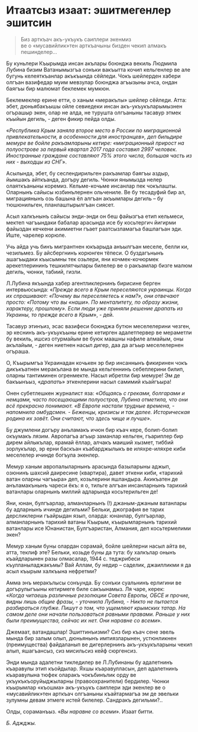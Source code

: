 # Итаатсыз изаат: эшитмегенлер эшитсин

> Биз арткъач акъ-укъукъ саиплери экенмиз  
> ве о «мусавийлик»тен арткъачыны бизден чекип алмакъ пешинделер… 

Бу куньлери Къырымда инсан акълары боюнджа векиль Людмила Лубина бизим Ватанымызгъа сонъки вакъытта кочип кельгенлер ве але бугунь келеяткъанлар акъкъында сёйледи.
Чокъ шейлерден хабери олгъан вазифедар муим мевзулар боюнджа агъызыны ачса, ондан баягъы бир малюмат беклемек мумкюн. 

Беклемеклер ерине етти, о ханым «меракълы» шейлер сёйледи.
Атта: эбет, дюньябакъышы ойле севиедеки инсан акъ-укъукъларымызнен огърашыр экен, олар не алда, не турушта олгъаныны тасавур этмек къыйын дегиль, - деген фикир пейда олды.

«<var>Республика Крым заняла второе место в России по миграционной привлекательности, в особенности для иностранцев», деп бильдире мемуре ве бойле ракъамларыны кетире: «миграционный прирост на полуострове за первый квартал 2017 года составил 2997 человек.
Иностранные граждане составляют 75% этого числа, большая часть из них - выходцы из СНГ</var>».

Асылында, эбет, бу сеслендирильген ракъамлар баягъы аздыр, йымшакъ айткъанда, догъру дегиль.
Чюнки янымызда нелер олаяткъаныны коремиз.
Кельме-кочьме инсанлар пек чокълашты.
Оларнынъ сайысы юзбинълернен ольчениле.
Ве бу тесадуфий бир ал, миграциянынъ озь башына ёл алгъан акъымлары дегиль – бу тюшюнильген, планлаштырылгъан сиясет. 

Асыл халкънынъ сайысы энди-энди он беш файызгъа етип кельмеси, мектеп чагъындаки бабалар арасында исе бу косьтергич йигирми файыздан кечкени акимиетни гъает раатсызламагъа башлагъан эди.
Иште, чарелер корюле. 

Учь айда учь бинъ мигрантнен юкъарыда анъылгъан меселе, белли ки, чезильмез.
Бу айсбергнинъ корюнген тёпеси.
О буздагънынъ ашагъыдаки къысымны тек озьлери, яни кочмек-кочюрмек арекетлерининъ тешкилятчылары билелер ве о ракъамлар бизге малюм дегиль, чюнки, табиий, гизли.

Л.Лубина якъында хабер агентликлернинъ бирисине берген интервьюсында: «<var>Прежде всего в Крым переселяются украинцы.
Когда их спрашивают: «Почему вы переселяетесь к нам?», они отвечают просто: «Потому что вы «наши».
По менталитету, по образу жизни, характеру, прошлому».
Если люди уже приняли решение драпать из Украины, то прежде всего в Крым</var>», - дей.

Тасавур этинъиз, эсас вазифеси боюнджа бутюн меселелерини чезген, эр кеснинъ акъ-укъукъыны ерине кетирген адалетпервер ве мераметли бу векиль, ишсиз отурмайым ве буюк маашны нафиле алмайым, оны акълайым, - деген ниетнен насыл дигер, даа да агъыр меселелернен огъраша. 

О, Къырымгъа Украинадан кочькен эр бир инсаннынъ фикиринен чокъ дикъкъатнен меракълана ве мында кельгеннинъ себеплерини билип, оларны тантиминен огренмекте.
Насыл ибретли бир мемуре!
Эм де бакъынъыз, «<var>драпать</var>» эткенлерини насыл самимий къайгъыра!

Онен субетлешкен журналист яза: «<var>Общаясь с греками, болгарами и немцами, часто посещающими полуостров, Лубина отметила, что они всё прекрасно понимают.
«В Европе настали трудные времена, - напомнила омбудсмен. - Беженцы, кризисы и так далее.
Историческая родина их зовёт.
Они считают, что здесь чище и лучше</var>».

Бу джумлени догъру анъламакъ ичюн бир къач кере, болип-болип окъумакъ лязим.
Авропагъа агъыр заманлар кельген, гъариплер бир дирем айлыкълар, ярамай ёллар, алчакъ маиший хызмет, тиббий зорлукълар, эр ерни баскъан къабарджылыкъ ве иляхре-иляхре киби меселелер ичинде богъула экенлер. 

Мемур ханым авропалыларнынъ арасында базыларыны аджып, озюнинъ шахсий даиресине (квартира), давет эткени киби, «тарихий ватан оларны чагъыра» деп, козьлерини яшландыра.
Акикъатен де анъламакънынъ чареси ёкъ: я о, тильге алгъан инсанларнынъ тарихий ватанлары оларнынъ миллий адларында косьтерильген де! 

Яни, юнан, булгъарлар, алманларнынъ (!) джаным-джаным ватанлары бу адларнынъ ичинде дегильми?
Бельки, джография ве тарих дерсликлерни гъайрыдан язып, оларда: юнанлар, булгъарлар, алманларнынъ тарихий ватаны Къырым, къырымларнынъ тарихий ватанлары исе Юнанистан, Булгъаристан, Алмания, деп косьтермелими экен? 

Мемур ханым буны олардан сорамай, бойле шейлерни насыл айта ве, атта, теклиф эте?
Бельки, козьде буны да тута: бу халкълар онынъ къайдларынен разы олмасалар, 1944 с.
теджрибеси къулланыладжакъмы?
Вай Аллам, бу недир – саделик, джаилликми я да асыл къырым халкъына нефретми?

Амма энъ меракълысы сонъунда.
Бу сонъки суальнинъ ерлигини ве догърулыгъыны кетирмеге биле сакъынамыз.
Ля чаре, керек:  
«<var>Когда читаешь различные резолюции Совета Европы, ОБСЕ и прочие, видны лишь общие фразы, - уточнила Лубина, - Никто не пытается разбираться глубже.
Пишут о том, что ущемляют крымских татар.
На самом деле они начали пользоваться равными правами.
Раньше у них были преимущества, сейчас их нет.
Они наравне со всеми</var>».

Джемаат, ватандашлар!
Эшиттинъизми?
Сиз бир къач сене эвель мында бир залым олып, дюньянынъ имтиязларынен, устюнликнен (преимущества) файдаланып ве дигерлернинъ акъ-укъукъларыны чекип алып, яшагъансыз, сиз мисильсиз кейф сюргенсиз. 

Энди мында адалетни тикледилер ве Л.Лубинаны бу адалетнинъ къаравулы этип къойдылар.
Яхшы къаравулласын, деп адалетнинъ къаравулына тюфек оларакъ чокъбинълик орду ве укъукъкъоруйыджыларны (правоохранители) бердилер.
Чюнки къырымлар «къошма» акъ-укъукъ саиплери эди экенлер ве о «мусавийлик»тен арткъач олгъаныны къайтармагъа эм де эвельки зулумны девам этмеге истей билелер.
Сандракъ дегильми?..

Олды, сораманъыз.
«<var>Вы наравне со всеми</var>».
Изаат битти. 

_Б. Аджджы._

